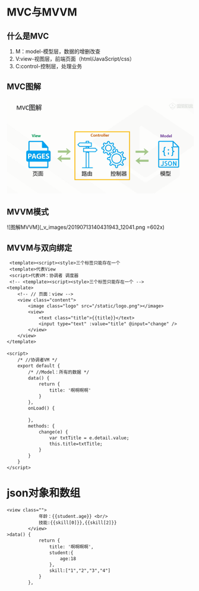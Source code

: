 # MVC与MVVM
## 什么是MVC
1. M：model-模型层，数据的增删改查
2. V:view-视图层，前端页面（html/JavaScript/css）
3. C:control-控制层，处理业务
## MVC图解
![MVC图解](_v_images/20190713135945863_26844.png)
## MVVM模式
![图解MVVM](_v_images/20190713140431943_12041.png =602x)
## MVVM与双向绑定
```
 <template><script><style>三个标签只能存在一个 
 <template>代表View
 <script>代表VM：协调者 调度器
 <!-- <template><script><style>三个标签只能存在一个 -->
<template>
	<!-- // 页面：view -->
	<view class="content">
		<image class="logo" src="/static/logo.png"></image>
		<view>
			<text class="title">{{title}}</text>
			<input type="text" :value="title" @input="change" />
		</view>
	</view>
</template>

<script>
	/* //协调者VM */
	export default {
		/* //Model：所有的数据 */
		data() {
			return {
				title: '啊啊啊啊'
			}
		},
		onLoad() {

		},
		methods: {
			change(e) {
				var txtTitle = e.detail.value;
                this.title=txtTitle;
			}
		}
	}
</script>
```
# json对象和数组
```
<view class="">
			年龄：{{student.age}} <br/>
			技能:{{skill[0]}},{{skill[2]}}
		</view>
>data() {
			return {
				title: '啊啊啊啊',
				student:{
					age:18
				},
				skill:["1","2","3","4"]
			}
		},
```
